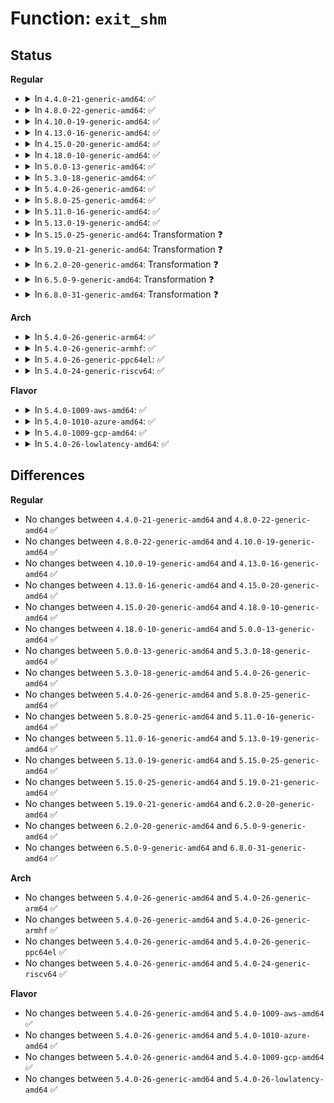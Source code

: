 # Function: <code>exit_shm</code>

## Status
<b>Regular</b>
<ul>
<li>
<details>
<summary>In <code>4.4.0-21-generic-amd64</code>: ✅</summary>

```c
void exit_shm(struct task_struct * task)
```

```json
{
  "name": "exit_shm",
  "collision_type": "Unique Global",
  "inline_type": "No",
  "funcs": [
    {
      "addr": 18446744071582166592,
      "name": "exit_shm",
      "external": true,
      "loc": "ipc/shm.c:330",
      "file": "ipc/shm.c",
      "inline": "seen, unknown",
      "caller_inline": [],
      "caller_func": [
        "kernel/fork.c:SyS_unshare",
        "kernel/exit.c:do_exit"
      ]
    }
  ],
  "symbols": [
    {
      "addr": 18446744071582166592,
      "name": "exit_shm",
      "section": ".text",
      "bind": "STB_GLOBAL",
      "size": 409
    }
  ]
}
```
</details>
</li>
<li>
<details>
<summary>In <code>4.8.0-22-generic-amd64</code>: ✅</summary>

```c
void exit_shm(struct task_struct * task)
```

```json
{
  "name": "exit_shm",
  "collision_type": "Unique Global",
  "inline_type": "No",
  "funcs": [
    {
      "addr": 18446744071582382816,
      "name": "exit_shm",
      "external": true,
      "loc": "ipc/shm.c:330",
      "file": "ipc/shm.c",
      "inline": "seen, unknown",
      "caller_inline": [],
      "caller_func": [
        "kernel/fork.c:SyS_unshare",
        "kernel/exit.c:do_exit"
      ]
    }
  ],
  "symbols": [
    {
      "addr": 18446744071582382816,
      "name": "exit_shm",
      "section": ".text",
      "bind": "STB_GLOBAL",
      "size": 409
    }
  ]
}
```
</details>
</li>
<li>
<details>
<summary>In <code>4.10.0-19-generic-amd64</code>: ✅</summary>

```c
void exit_shm(struct task_struct * task)
```

```json
{
  "name": "exit_shm",
  "collision_type": "Unique Global",
  "inline_type": "No",
  "funcs": [
    {
      "addr": 18446744071582474976,
      "name": "exit_shm",
      "external": true,
      "loc": "ipc/shm.c:331",
      "file": "ipc/shm.c",
      "inline": "seen, unknown",
      "caller_inline": [],
      "caller_func": [
        "kernel/fork.c:SyS_unshare",
        "kernel/exit.c:do_exit"
      ]
    }
  ],
  "symbols": [
    {
      "addr": 18446744071582474976,
      "name": "exit_shm",
      "section": ".text",
      "bind": "STB_GLOBAL",
      "size": 409
    }
  ]
}
```
</details>
</li>
<li>
<details>
<summary>In <code>4.13.0-16-generic-amd64</code>: ✅</summary>

```c
void exit_shm(struct task_struct * task)
```

```json
{
  "name": "exit_shm",
  "collision_type": "Unique Global",
  "inline_type": "No",
  "funcs": [
    {
      "addr": 18446744071582555728,
      "name": "exit_shm",
      "external": true,
      "loc": "ipc/shm.c:332",
      "file": "ipc/shm.c",
      "inline": "seen, unknown",
      "caller_inline": [],
      "caller_func": [
        "kernel/fork.c:SyS_unshare",
        "kernel/exit.c:do_exit"
      ]
    }
  ],
  "symbols": [
    {
      "addr": 18446744071582555728,
      "name": "exit_shm",
      "section": ".text",
      "bind": "STB_GLOBAL",
      "size": 424
    }
  ]
}
```
</details>
</li>
<li>
<details>
<summary>In <code>4.15.0-20-generic-amd64</code>: ✅</summary>

```c
void exit_shm(struct task_struct * task)
```

```json
{
  "name": "exit_shm",
  "collision_type": "Unique Global",
  "inline_type": "No",
  "funcs": [
    {
      "addr": 18446744071582708320,
      "name": "exit_shm",
      "external": true,
      "loc": "ipc/shm.c:335",
      "file": "ipc/shm.c",
      "inline": "seen, unknown",
      "caller_inline": [],
      "caller_func": [
        "kernel/fork.c:SyS_unshare",
        "kernel/exit.c:do_exit"
      ]
    }
  ],
  "symbols": [
    {
      "addr": 18446744071582708320,
      "name": "exit_shm",
      "section": ".text",
      "bind": "STB_GLOBAL",
      "size": 424
    }
  ]
}
```
</details>
</li>
<li>
<details>
<summary>In <code>4.18.0-10-generic-amd64</code>: ✅</summary>

```c
void exit_shm(struct task_struct * task)
```

```json
{
  "name": "exit_shm",
  "collision_type": "Unique Global",
  "inline_type": "No",
  "funcs": [
    {
      "addr": 18446744071582903216,
      "name": "exit_shm",
      "external": true,
      "loc": "ipc/shm.c:365",
      "file": "ipc/shm.c",
      "inline": "seen, unknown",
      "caller_inline": [],
      "caller_func": [
        "kernel/fork.c:ksys_unshare",
        "kernel/exit.c:do_exit"
      ]
    }
  ],
  "symbols": [
    {
      "addr": 18446744071582903216,
      "name": "exit_shm",
      "section": ".text",
      "bind": "STB_GLOBAL",
      "size": 423
    }
  ]
}
```
</details>
</li>
<li>
<details>
<summary>In <code>5.0.0-13-generic-amd64</code>: ✅</summary>

```c
void exit_shm(struct task_struct * task)
```

```json
{
  "name": "exit_shm",
  "collision_type": "Unique Global",
  "inline_type": "No",
  "funcs": [
    {
      "addr": 18446744071583011504,
      "name": "exit_shm",
      "external": true,
      "loc": "ipc/shm.c:383",
      "file": "ipc/shm.c",
      "inline": "seen, unknown",
      "caller_inline": [],
      "caller_func": [
        "kernel/fork.c:ksys_unshare",
        "kernel/exit.c:do_exit"
      ]
    }
  ],
  "symbols": [
    {
      "addr": 18446744071583011504,
      "name": "exit_shm",
      "section": ".text",
      "bind": "STB_GLOBAL",
      "size": 423
    }
  ]
}
```
</details>
</li>
<li>
<details>
<summary>In <code>5.3.0-18-generic-amd64</code>: ✅</summary>

```c
void exit_shm(struct task_struct * task)
```

```json
{
  "name": "exit_shm",
  "collision_type": "Unique Global",
  "inline_type": "No",
  "funcs": [
    {
      "addr": 18446744071583193632,
      "name": "exit_shm",
      "external": true,
      "loc": "ipc/shm.c:383",
      "file": "ipc/shm.c",
      "inline": "seen, unknown",
      "caller_inline": [],
      "caller_func": [
        "kernel/fork.c:ksys_unshare",
        "kernel/exit.c:do_exit"
      ]
    }
  ],
  "symbols": [
    {
      "addr": 18446744071583193632,
      "name": "exit_shm",
      "section": ".text",
      "bind": "STB_GLOBAL",
      "size": 426
    }
  ]
}
```
</details>
</li>
<li>
<details>
<summary>In <code>5.4.0-26-generic-amd64</code>: ✅</summary>

```c
void exit_shm(struct task_struct * task)
```

```json
{
  "name": "exit_shm",
  "collision_type": "Unique Global",
  "inline_type": "No",
  "funcs": [
    {
      "addr": 18446744071583299440,
      "name": "exit_shm",
      "external": true,
      "loc": "ipc/shm.c:383",
      "file": "ipc/shm.c",
      "inline": "seen, unknown",
      "caller_inline": [],
      "caller_func": [
        "kernel/fork.c:ksys_unshare",
        "kernel/exit.c:do_exit"
      ]
    }
  ],
  "symbols": [
    {
      "addr": 18446744071583299440,
      "name": "exit_shm",
      "section": ".text",
      "bind": "STB_GLOBAL",
      "size": 426
    }
  ]
}
```
</details>
</li>
<li>
<details>
<summary>In <code>5.8.0-25-generic-amd64</code>: ✅</summary>

```c
void exit_shm(struct task_struct * task)
```

```json
{
  "name": "exit_shm",
  "collision_type": "Unique Global",
  "inline_type": "No",
  "funcs": [
    {
      "addr": 18446744071583631536,
      "name": "exit_shm",
      "external": true,
      "loc": "ipc/shm.c:383",
      "file": "ipc/shm.c",
      "inline": "seen, unknown",
      "caller_inline": [],
      "caller_func": [
        "kernel/fork.c:ksys_unshare",
        "kernel/exit.c:do_exit"
      ]
    }
  ],
  "symbols": [
    {
      "addr": 18446744071583631536,
      "name": "exit_shm",
      "section": ".text",
      "bind": "STB_GLOBAL",
      "size": 426
    }
  ]
}
```
</details>
</li>
<li>
<details>
<summary>In <code>5.11.0-16-generic-amd64</code>: ✅</summary>

```c
void exit_shm(struct task_struct * task)
```

```json
{
  "name": "exit_shm",
  "collision_type": "Unique Global",
  "inline_type": "No",
  "funcs": [
    {
      "addr": 18446744071583752176,
      "name": "exit_shm",
      "external": true,
      "loc": "ipc/shm.c:383",
      "file": "ipc/shm.c",
      "inline": "seen, unknown",
      "caller_inline": [],
      "caller_func": [
        "kernel/fork.c:ksys_unshare",
        "kernel/exit.c:do_exit"
      ]
    }
  ],
  "symbols": [
    {
      "addr": 18446744071583752176,
      "name": "exit_shm",
      "section": ".text",
      "bind": "STB_GLOBAL",
      "size": 423
    }
  ]
}
```
</details>
</li>
<li>
<details>
<summary>In <code>5.13.0-19-generic-amd64</code>: ✅</summary>

```c
void exit_shm(struct task_struct * task)
```

```json
{
  "name": "exit_shm",
  "collision_type": "Unique Global",
  "inline_type": "No",
  "funcs": [
    {
      "addr": 18446744071583776288,
      "name": "exit_shm",
      "external": true,
      "loc": "ipc/shm.c:383",
      "file": "ipc/shm.c",
      "inline": "seen, unknown",
      "caller_inline": [],
      "caller_func": [
        "kernel/fork.c:ksys_unshare",
        "kernel/exit.c:do_exit"
      ]
    }
  ],
  "symbols": [
    {
      "addr": 18446744071583776288,
      "name": "exit_shm",
      "section": ".text",
      "bind": "STB_GLOBAL",
      "size": 423
    }
  ]
}
```
</details>
</li>
<li>
<details>
<summary>In <code>5.15.0-25-generic-amd64</code>: Transformation ❓</summary>

```c
void exit_shm(struct task_struct * task)
```

```json
{
  "name": "exit_shm",
  "collision_type": "Unique Global",
  "inline_type": "No",
  "funcs": [
    {
      "addr": 0,
      "name": "exit_shm",
      "external": true,
      "loc": "ipc/shm.c:426",
      "file": "ipc/shm.c",
      "inline": "seen, unknown",
      "caller_inline": [],
      "caller_func": [
        "kernel/fork.c:ksys_unshare",
        "kernel/exit.c:do_exit"
      ]
    }
  ],
  "symbols": [
    {
      "addr": 18446744071592291502,
      "name": "exit_shm.cold",
      "section": ".text",
      "bind": "STB_LOCAL",
      "size": 35
    },
    {
      "addr": 18446744071584138384,
      "name": "exit_shm",
      "section": ".text",
      "bind": "STB_GLOBAL",
      "size": 449
    }
  ]
}
```
</details>
</li>
<li>
<details>
<summary>In <code>5.19.0-21-generic-amd64</code>: Transformation ❓</summary>

```c
void exit_shm(struct task_struct * task)
```

```json
{
  "name": "exit_shm",
  "collision_type": "Unique Global",
  "inline_type": "No",
  "funcs": [
    {
      "addr": 0,
      "name": "exit_shm",
      "external": true,
      "loc": "ipc/shm.c:423",
      "file": "ipc/shm.c",
      "inline": "seen, unknown",
      "caller_inline": [],
      "caller_func": [
        "kernel/fork.c:ksys_unshare",
        "kernel/exit.c:do_exit"
      ]
    }
  ],
  "symbols": [
    {
      "addr": 18446744071594073735,
      "name": "exit_shm.cold",
      "section": ".text",
      "bind": "STB_LOCAL",
      "size": 27
    },
    {
      "addr": 18446744071584736256,
      "name": "exit_shm",
      "section": ".text",
      "bind": "STB_GLOBAL",
      "size": 451
    }
  ]
}
```
</details>
</li>
<li>
<details>
<summary>In <code>6.2.0-20-generic-amd64</code>: Transformation ❓</summary>

```c
void exit_shm(struct task_struct * task)
```

```json
{
  "name": "exit_shm",
  "collision_type": "Unique Global",
  "inline_type": "No",
  "funcs": [
    {
      "addr": 0,
      "name": "exit_shm",
      "external": true,
      "loc": "ipc/shm.c:439",
      "file": "ipc/shm.c",
      "inline": "seen, unknown",
      "caller_inline": [],
      "caller_func": [
        "kernel/fork.c:ksys_unshare",
        "kernel/exit.c:do_exit"
      ]
    }
  ],
  "symbols": [
    {
      "addr": 18446744071596093429,
      "name": "exit_shm.cold",
      "section": ".text",
      "bind": "STB_LOCAL",
      "size": 27
    },
    {
      "addr": 18446744071585430144,
      "name": "exit_shm",
      "section": ".text",
      "bind": "STB_GLOBAL",
      "size": 451
    }
  ]
}
```
</details>
</li>
<li>
<details>
<summary>In <code>6.5.0-9-generic-amd64</code>: Transformation ❓</summary>

```c
void exit_shm(struct task_struct * task)
```

```json
{
  "name": "exit_shm",
  "collision_type": "Unique Global",
  "inline_type": "No",
  "funcs": [
    {
      "addr": 0,
      "name": "exit_shm",
      "external": true,
      "loc": "ipc/shm.c:439",
      "file": "ipc/shm.c",
      "inline": "seen, unknown",
      "caller_inline": [],
      "caller_func": [
        "kernel/fork.c:ksys_unshare",
        "kernel/exit.c:do_exit"
      ]
    }
  ],
  "symbols": [
    {
      "addr": 18446744071596616769,
      "name": "exit_shm.cold",
      "section": ".text",
      "bind": "STB_LOCAL",
      "size": 27
    },
    {
      "addr": 18446744071585660832,
      "name": "exit_shm",
      "section": ".text",
      "bind": "STB_GLOBAL",
      "size": 446
    }
  ]
}
```
</details>
</li>
<li>
<details>
<summary>In <code>6.8.0-31-generic-amd64</code>: Transformation ❓</summary>

```c
void exit_shm(struct task_struct * task)
```

```json
{
  "name": "exit_shm",
  "collision_type": "Unique Global",
  "inline_type": "No",
  "funcs": [
    {
      "addr": 0,
      "name": "exit_shm",
      "external": true,
      "loc": "ipc/shm.c:440",
      "file": "ipc/shm.c",
      "inline": "seen, unknown",
      "caller_inline": [],
      "caller_func": [
        "kernel/fork.c:ksys_unshare",
        "kernel/exit.c:do_exit"
      ]
    }
  ],
  "symbols": [
    {
      "addr": 18446744071597522649,
      "name": "exit_shm.cold",
      "section": ".text",
      "bind": "STB_LOCAL",
      "size": 27
    },
    {
      "addr": 18446744071585907600,
      "name": "exit_shm",
      "section": ".text",
      "bind": "STB_GLOBAL",
      "size": 446
    }
  ]
}
```
</details>
</li>
</ul>
<b>Arch</b>
<ul>
<li>
<details>
<summary>In <code>5.4.0-26-generic-arm64</code>: ✅</summary>

```c
void exit_shm(struct task_struct * task)
```

```json
{
  "name": "exit_shm",
  "collision_type": "Unique Global",
  "inline_type": "No",
  "funcs": [
    {
      "addr": 18446603336495038144,
      "name": "exit_shm",
      "external": true,
      "loc": "ipc/shm.c:383",
      "file": "ipc/shm.c",
      "inline": "seen, unknown",
      "caller_inline": [],
      "caller_func": [
        "kernel/fork.c:ksys_unshare",
        "kernel/exit.c:do_exit"
      ]
    }
  ],
  "symbols": [
    {
      "addr": 18446603336495038144,
      "name": "exit_shm",
      "section": ".text",
      "bind": "STB_GLOBAL",
      "size": 424
    }
  ]
}
```
</details>
</li>
<li>
<details>
<summary>In <code>5.4.0-26-generic-armhf</code>: ✅</summary>

```c
void exit_shm(struct task_struct * task)
```

```json
{
  "name": "exit_shm",
  "collision_type": "Unique Global",
  "inline_type": "No",
  "funcs": [
    {
      "addr": 3228440464,
      "name": "exit_shm",
      "external": true,
      "loc": "ipc/shm.c:383",
      "file": "ipc/shm.c",
      "inline": "seen, unknown",
      "caller_inline": [],
      "caller_func": [
        "kernel/fork.c:ksys_unshare",
        "kernel/exit.c:do_exit"
      ]
    }
  ],
  "symbols": [
    {
      "addr": 3228440464,
      "name": "exit_shm",
      "section": ".text",
      "bind": "STB_GLOBAL",
      "size": 320
    }
  ]
}
```
</details>
</li>
<li>
<details>
<summary>In <code>5.4.0-26-generic-ppc64el</code>: ✅</summary>

```c
void exit_shm(struct task_struct * task)
```

```json
{
  "name": "exit_shm",
  "collision_type": "Unique Global",
  "inline_type": "No",
  "funcs": [
    {
      "addr": 13835058055288924240,
      "name": "exit_shm",
      "external": true,
      "loc": "ipc/shm.c:383",
      "file": "ipc/shm.c",
      "inline": "seen, unknown",
      "caller_inline": [],
      "caller_func": [
        "kernel/fork.c:ksys_unshare",
        "kernel/exit.c:do_exit"
      ]
    }
  ],
  "symbols": [
    {
      "addr": 13835058055288924240,
      "name": "exit_shm",
      "section": ".text",
      "bind": "STB_GLOBAL",
      "size": 512
    }
  ]
}
```
</details>
</li>
<li>
<details>
<summary>In <code>5.4.0-24-generic-riscv64</code>: ✅</summary>

```c
void exit_shm(struct task_struct * task)
```

```json
{
  "name": "exit_shm",
  "collision_type": "Unique Global",
  "inline_type": "No",
  "funcs": [
    {
      "addr": 18446743936274315780,
      "name": "exit_shm",
      "external": true,
      "loc": "ipc/shm.c:383",
      "file": "ipc/shm.c",
      "inline": "seen, unknown",
      "caller_inline": [],
      "caller_func": [
        "kernel/fork.c:ksys_unshare",
        "kernel/exit.c:do_exit"
      ]
    }
  ],
  "symbols": [
    {
      "addr": 18446743936274315780,
      "name": "exit_shm",
      "section": ".text",
      "bind": "STB_GLOBAL",
      "size": 286
    }
  ]
}
```
</details>
</li>
</ul>
<b>Flavor</b>
<ul>
<li>
<details>
<summary>In <code>5.4.0-1009-aws-amd64</code>: ✅</summary>

```c
void exit_shm(struct task_struct * task)
```

```json
{
  "name": "exit_shm",
  "collision_type": "Unique Global",
  "inline_type": "No",
  "funcs": [
    {
      "addr": 18446744071583268176,
      "name": "exit_shm",
      "external": true,
      "loc": "ipc/shm.c:383",
      "file": "ipc/shm.c",
      "inline": "seen, unknown",
      "caller_inline": [],
      "caller_func": [
        "kernel/fork.c:ksys_unshare",
        "kernel/exit.c:do_exit"
      ]
    }
  ],
  "symbols": [
    {
      "addr": 18446744071583268176,
      "name": "exit_shm",
      "section": ".text",
      "bind": "STB_GLOBAL",
      "size": 426
    }
  ]
}
```
</details>
</li>
<li>
<details>
<summary>In <code>5.4.0-1010-azure-amd64</code>: ✅</summary>

```c
void exit_shm(struct task_struct * task)
```

```json
{
  "name": "exit_shm",
  "collision_type": "Unique Global",
  "inline_type": "No",
  "funcs": [
    {
      "addr": 18446744071583205312,
      "name": "exit_shm",
      "external": true,
      "loc": "ipc/shm.c:383",
      "file": "ipc/shm.c",
      "inline": "seen, unknown",
      "caller_inline": [],
      "caller_func": [
        "kernel/fork.c:ksys_unshare",
        "kernel/exit.c:do_exit"
      ]
    }
  ],
  "symbols": [
    {
      "addr": 18446744071583205312,
      "name": "exit_shm",
      "section": ".text",
      "bind": "STB_GLOBAL",
      "size": 426
    }
  ]
}
```
</details>
</li>
<li>
<details>
<summary>In <code>5.4.0-1009-gcp-amd64</code>: ✅</summary>

```c
void exit_shm(struct task_struct * task)
```

```json
{
  "name": "exit_shm",
  "collision_type": "Unique Global",
  "inline_type": "No",
  "funcs": [
    {
      "addr": 18446744071583252208,
      "name": "exit_shm",
      "external": true,
      "loc": "ipc/shm.c:383",
      "file": "ipc/shm.c",
      "inline": "seen, unknown",
      "caller_inline": [],
      "caller_func": [
        "kernel/fork.c:ksys_unshare",
        "kernel/exit.c:do_exit"
      ]
    }
  ],
  "symbols": [
    {
      "addr": 18446744071583252208,
      "name": "exit_shm",
      "section": ".text",
      "bind": "STB_GLOBAL",
      "size": 426
    }
  ]
}
```
</details>
</li>
<li>
<details>
<summary>In <code>5.4.0-26-lowlatency-amd64</code>: ✅</summary>

```c
void exit_shm(struct task_struct * task)
```

```json
{
  "name": "exit_shm",
  "collision_type": "Unique Global",
  "inline_type": "No",
  "funcs": [
    {
      "addr": 18446744071583346688,
      "name": "exit_shm",
      "external": true,
      "loc": "ipc/shm.c:383",
      "file": "ipc/shm.c",
      "inline": "seen, unknown",
      "caller_inline": [],
      "caller_func": [
        "kernel/fork.c:ksys_unshare",
        "kernel/exit.c:do_exit"
      ]
    }
  ],
  "symbols": [
    {
      "addr": 18446744071583346688,
      "name": "exit_shm",
      "section": ".text",
      "bind": "STB_GLOBAL",
      "size": 431
    }
  ]
}
```
</details>
</li>
</ul>

## Differences
<b>Regular</b>
<ul>
<li>
No changes between <code>4.4.0-21-generic-amd64</code> and <code>4.8.0-22-generic-amd64</code> ✅
</li>
<li>
No changes between <code>4.8.0-22-generic-amd64</code> and <code>4.10.0-19-generic-amd64</code> ✅
</li>
<li>
No changes between <code>4.10.0-19-generic-amd64</code> and <code>4.13.0-16-generic-amd64</code> ✅
</li>
<li>
No changes between <code>4.13.0-16-generic-amd64</code> and <code>4.15.0-20-generic-amd64</code> ✅
</li>
<li>
No changes between <code>4.15.0-20-generic-amd64</code> and <code>4.18.0-10-generic-amd64</code> ✅
</li>
<li>
No changes between <code>4.18.0-10-generic-amd64</code> and <code>5.0.0-13-generic-amd64</code> ✅
</li>
<li>
No changes between <code>5.0.0-13-generic-amd64</code> and <code>5.3.0-18-generic-amd64</code> ✅
</li>
<li>
No changes between <code>5.3.0-18-generic-amd64</code> and <code>5.4.0-26-generic-amd64</code> ✅
</li>
<li>
No changes between <code>5.4.0-26-generic-amd64</code> and <code>5.8.0-25-generic-amd64</code> ✅
</li>
<li>
No changes between <code>5.8.0-25-generic-amd64</code> and <code>5.11.0-16-generic-amd64</code> ✅
</li>
<li>
No changes between <code>5.11.0-16-generic-amd64</code> and <code>5.13.0-19-generic-amd64</code> ✅
</li>
<li>
No changes between <code>5.13.0-19-generic-amd64</code> and <code>5.15.0-25-generic-amd64</code> ✅
</li>
<li>
No changes between <code>5.15.0-25-generic-amd64</code> and <code>5.19.0-21-generic-amd64</code> ✅
</li>
<li>
No changes between <code>5.19.0-21-generic-amd64</code> and <code>6.2.0-20-generic-amd64</code> ✅
</li>
<li>
No changes between <code>6.2.0-20-generic-amd64</code> and <code>6.5.0-9-generic-amd64</code> ✅
</li>
<li>
No changes between <code>6.5.0-9-generic-amd64</code> and <code>6.8.0-31-generic-amd64</code> ✅
</li>
</ul>
<b>Arch</b>
<ul>
<li>
No changes between <code>5.4.0-26-generic-amd64</code> and <code>5.4.0-26-generic-arm64</code> ✅
</li>
<li>
No changes between <code>5.4.0-26-generic-amd64</code> and <code>5.4.0-26-generic-armhf</code> ✅
</li>
<li>
No changes between <code>5.4.0-26-generic-amd64</code> and <code>5.4.0-26-generic-ppc64el</code> ✅
</li>
<li>
No changes between <code>5.4.0-26-generic-amd64</code> and <code>5.4.0-24-generic-riscv64</code> ✅
</li>
</ul>
<b>Flavor</b>
<ul>
<li>
No changes between <code>5.4.0-26-generic-amd64</code> and <code>5.4.0-1009-aws-amd64</code> ✅
</li>
<li>
No changes between <code>5.4.0-26-generic-amd64</code> and <code>5.4.0-1010-azure-amd64</code> ✅
</li>
<li>
No changes between <code>5.4.0-26-generic-amd64</code> and <code>5.4.0-1009-gcp-amd64</code> ✅
</li>
<li>
No changes between <code>5.4.0-26-generic-amd64</code> and <code>5.4.0-26-lowlatency-amd64</code> ✅
</li>
</ul>
